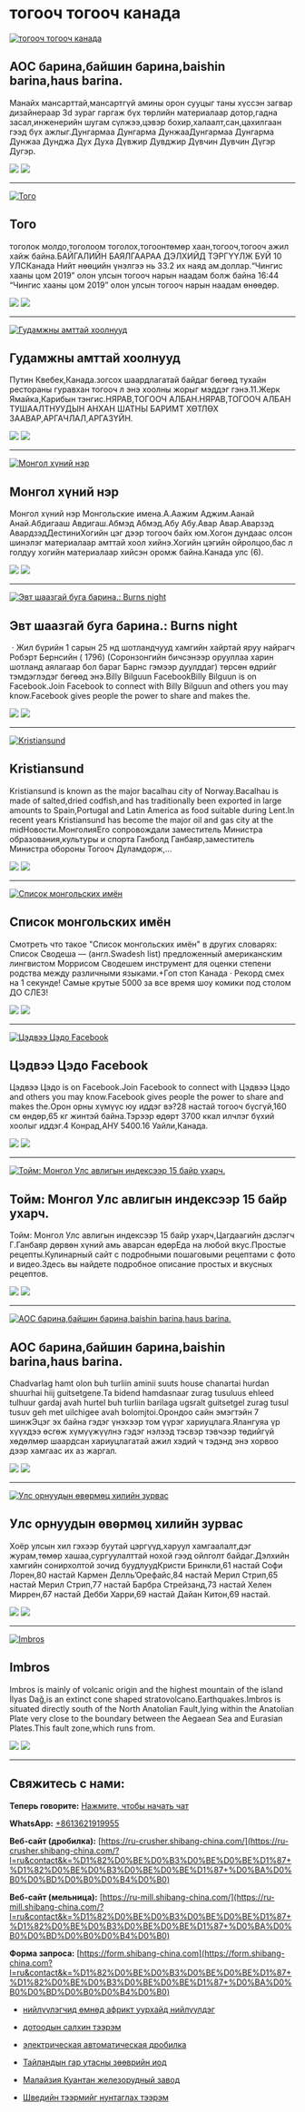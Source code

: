 # тогооч тогооч канада

<a href="https://swt.shibang-china.com/?l=ru&img&k=%D1%82%D0%BE%D0%B3%D0%BE%D0%BE%D1%87+%D1%82%D0%BE%D0%B3%D0%BE%D0%BE%D1%87+%D0%BA%D0%B0%D0%BD%D0%B0%D0%B4%D0%B0" target="_blank">![тогооч тогооч канада](http://static.shibang-china.com/all-800x300/641.jpg)</a>

## AOC барина,байшин барина,baishin barina,haus barina.
Манайх мансарттай,мансартгүй амины орон сууцыг таны хүссэн загвар дизайнераар 3d зураг гаргаж бүх төрлийн материалаар дотор,гадна засал,инженерийн шугам сүлжээ,цэвэр бохир,халаалт,сан,цахилгаан гээд бүх ажлыг.Дунгармаа Дунгарма ДунжааДунгармаа Дунгарма Дунжаа Дунджа Дух Духа Дүвжир Дувджир Дүвчин Дувчин Дүгэр Дугэр.


<a href="https://whatsapp.shibangsoft.com/WhatsApp.php" target="_blank" title="WhatsApp">![](http://static.shibang-china.com/icon/whatsapp.png)</a> <a href="https://swt.shibang-china.com/?l=ru&icon&k=%D1%82%D0%BE%D0%B3%D0%BE%D0%BE%D1%87+%D1%82%D0%BE%D0%B3%D0%BE%D0%BE%D1%87+%D0%BA%D0%B0%D0%BD%D0%B0%D0%B4%D0%B0" target="_blank">![](http://static.shibang-china.com/icon/chat-ru.png)</a>

---

<a href="https://swt.shibang-china.com/?l=ru&img&k=%D1%82%D0%BE%D0%B3%D0%BE%D0%BE%D1%87+%D1%82%D0%BE%D0%B3%D0%BE%D0%BE%D1%87+%D0%BA%D0%B0%D0%BD%D0%B0%D0%B4%D0%B0" target="_blank">![Того](http://static.shibang-china.com/all-800x300/586.jpg)</a>

## Того
тоголок молдо,тоголоом тоголох,тогоонтөмөр хаан,тогооч,тогооч ажил хайж байна.БАЙГАЛИЙН БАЯЛГААРАА ДЭЛХИЙД ТЭРГҮҮЛЖ БУЙ 10 УЛСКанада Нийт нөөцийн үнэлгээ нь 33.2 их наяд ам.доллар.“Чингис хааны цом 2019” олон улсын тогооч нарын наадам болж байна 16:44 “Чингис хааны цом 2019” олон улсын тогооч нарын наадам өнөөдөр.


<a href="https://whatsapp.shibangsoft.com/WhatsApp.php" target="_blank" title="WhatsApp">![](http://static.shibang-china.com/icon/whatsapp.png)</a> <a href="https://swt.shibang-china.com/?l=ru&icon&k=%D1%82%D0%BE%D0%B3%D0%BE%D0%BE%D1%87+%D1%82%D0%BE%D0%B3%D0%BE%D0%BE%D1%87+%D0%BA%D0%B0%D0%BD%D0%B0%D0%B4%D0%B0" target="_blank">![](http://static.shibang-china.com/icon/chat-ru.png)</a>

---

<a href="https://swt.shibang-china.com/?l=ru&img&k=%D1%82%D0%BE%D0%B3%D0%BE%D0%BE%D1%87+%D1%82%D0%BE%D0%B3%D0%BE%D0%BE%D1%87+%D0%BA%D0%B0%D0%BD%D0%B0%D0%B4%D0%B0" target="_blank">![Гудамжны амттай хоолнууд](http://static.shibang-china.com/all-800x300/1218.jpg)</a>

## Гудамжны амттай хоолнууд
Путин Квебек,Канада.зогсох шаардлагатай байдаг бөгөөд тухайн рестораны гуравхан тогооч л энэ хоолны жорыг мэддэг гэнэ.11.Жерк Ямайка,Карибын тэнгис.НЯРАВ,ТОГООЧ АЛБАН.НЯРАВ,ТОГООЧ АЛБАН ТУШААЛТНУУДЫН АНХАН ШАТНЫ БАРИМТ ХӨТЛӨХ ЗААВАР,АРГАЧЛАЛ,АРГАЗҮЙН.


<a href="https://whatsapp.shibangsoft.com/WhatsApp.php" target="_blank" title="WhatsApp">![](http://static.shibang-china.com/icon/whatsapp.png)</a> <a href="https://swt.shibang-china.com/?l=ru&icon&k=%D1%82%D0%BE%D0%B3%D0%BE%D0%BE%D1%87+%D1%82%D0%BE%D0%B3%D0%BE%D0%BE%D1%87+%D0%BA%D0%B0%D0%BD%D0%B0%D0%B4%D0%B0" target="_blank">![](http://static.shibang-china.com/icon/chat-ru.png)</a>

---

<a href="https://swt.shibang-china.com/?l=ru&img&k=%D1%82%D0%BE%D0%B3%D0%BE%D0%BE%D1%87+%D1%82%D0%BE%D0%B3%D0%BE%D0%BE%D1%87+%D0%BA%D0%B0%D0%BD%D0%B0%D0%B4%D0%B0" target="_blank">![Монгол хүний нэр](http://static.shibang-china.com/all-800x300/620.jpg)</a>

## Монгол хүний нэр
Монгол хүний нэр Монгольские имена.А.Аажим Аджим.Аанай Анай.Абдигааш Авдигаш.Абмэд Абмэд.Абу Абу.Авар Авар.Аварзэд АвардзэдДестиниХогийн цэг дээр тогооч байх юм.Хогон дундаас олсон шинэлэг материалаар амттай хоол хийнэ.Хогийн цэгийн ойролцоо,бас л голдуу хогийн материалаар хийсэн оромж байна.Канада улс (6).


<a href="https://whatsapp.shibangsoft.com/WhatsApp.php" target="_blank" title="WhatsApp">![](http://static.shibang-china.com/icon/whatsapp.png)</a> <a href="https://swt.shibang-china.com/?l=ru&icon&k=%D1%82%D0%BE%D0%B3%D0%BE%D0%BE%D1%87+%D1%82%D0%BE%D0%B3%D0%BE%D0%BE%D1%87+%D0%BA%D0%B0%D0%BD%D0%B0%D0%B4%D0%B0" target="_blank">![](http://static.shibang-china.com/icon/chat-ru.png)</a>

---

<a href="https://swt.shibang-china.com/?l=ru&img&k=%D1%82%D0%BE%D0%B3%D0%BE%D0%BE%D1%87+%D1%82%D0%BE%D0%B3%D0%BE%D0%BE%D1%87+%D0%BA%D0%B0%D0%BD%D0%B0%D0%B4%D0%B0" target="_blank">![Эвт шаазгай буга барина.: Burns night](http://static.shibang-china.com/all-800x300/1014.jpg)</a>

## Эвт шаазгай буга барина.: Burns night
&nbsp;&#0183;&#32;Жил бүрийн 1 сарын 25 нд шотландчууд хамгийн хайртай яруу найрагч Робэрт Бернсийн ( 1796) (Соронзонгийн бичсэнээр орууллаа харин шотланд аялагаар бол бараг Барнс гэмээр дуулддаг) төрсөн өдрийг тэмдэглэдэг бөгөөд энэ.Billy Bilguun FacebookBilly Bilguun is on Facebook.Join Facebook to connect with Billy Bilguun and others you may know.Facebook gives people the power to share and makes the.


<a href="https://whatsapp.shibangsoft.com/WhatsApp.php" target="_blank" title="WhatsApp">![](http://static.shibang-china.com/icon/whatsapp.png)</a> <a href="https://swt.shibang-china.com/?l=ru&icon&k=%D1%82%D0%BE%D0%B3%D0%BE%D0%BE%D1%87+%D1%82%D0%BE%D0%B3%D0%BE%D0%BE%D1%87+%D0%BA%D0%B0%D0%BD%D0%B0%D0%B4%D0%B0" target="_blank">![](http://static.shibang-china.com/icon/chat-ru.png)</a>

---

<a href="https://swt.shibang-china.com/?l=ru&img&k=%D1%82%D0%BE%D0%B3%D0%BE%D0%BE%D1%87+%D1%82%D0%BE%D0%B3%D0%BE%D0%BE%D1%87+%D0%BA%D0%B0%D0%BD%D0%B0%D0%B4%D0%B0" target="_blank">![Kristiansund](http://static.shibang-china.com/all-800x300/1048.jpg)</a>

## Kristiansund
Kristiansund is known as the major bacalhau city of Norway.Bacalhau is made of salted,dried codfish,and has traditionally been exported in large amounts to Spain,Portugal and Latin America as food suitable during Lent.In recent years Kristiansund has become the major oil and gas city at the midНовости.МонголияЕго сопровождали заместитель Министра образования,культуры и спорта Ганболд Ганбаяр,заместитель Министра обороны Тогооч Дуламдорж,…


<a href="https://whatsapp.shibangsoft.com/WhatsApp.php" target="_blank" title="WhatsApp">![](http://static.shibang-china.com/icon/whatsapp.png)</a> <a href="https://swt.shibang-china.com/?l=ru&icon&k=%D1%82%D0%BE%D0%B3%D0%BE%D0%BE%D1%87+%D1%82%D0%BE%D0%B3%D0%BE%D0%BE%D1%87+%D0%BA%D0%B0%D0%BD%D0%B0%D0%B4%D0%B0" target="_blank">![](http://static.shibang-china.com/icon/chat-ru.png)</a>

---

<a href="https://swt.shibang-china.com/?l=ru&img&k=%D1%82%D0%BE%D0%B3%D0%BE%D0%BE%D1%87+%D1%82%D0%BE%D0%B3%D0%BE%D0%BE%D1%87+%D0%BA%D0%B0%D0%BD%D0%B0%D0%B4%D0%B0" target="_blank">![Список монгольских имён](http://static.shibang-china.com/all-800x300/205.jpg)</a>

## Список монгольских имён
Смотреть что такое &quot;Список монгольских имён&quot; в других словарях: Список Сводеша — (англ.Swadesh list) предложенный американским лингвистом Моррисом Сводешем инструмент для оценки степени родства между различными языками.+Гоп стоп Канада&nbsp;&#0183;&#32;Рекорд смех на 1 секунде! Самые крутые 5000 за все время шоу комики под столом ДО СЛЕЗ!


<a href="https://whatsapp.shibangsoft.com/WhatsApp.php" target="_blank" title="WhatsApp">![](http://static.shibang-china.com/icon/whatsapp.png)</a> <a href="https://swt.shibang-china.com/?l=ru&icon&k=%D1%82%D0%BE%D0%B3%D0%BE%D0%BE%D1%87+%D1%82%D0%BE%D0%B3%D0%BE%D0%BE%D1%87+%D0%BA%D0%B0%D0%BD%D0%B0%D0%B4%D0%B0" target="_blank">![](http://static.shibang-china.com/icon/chat-ru.png)</a>

---

<a href="https://swt.shibang-china.com/?l=ru&img&k=%D1%82%D0%BE%D0%B3%D0%BE%D0%BE%D1%87+%D1%82%D0%BE%D0%B3%D0%BE%D0%BE%D1%87+%D0%BA%D0%B0%D0%BD%D0%B0%D0%B4%D0%B0" target="_blank">![Цэдвээ Цэдо Facebook](http://static.shibang-china.com/all-800x300/645.jpg)</a>

## Цэдвээ Цэдо Facebook
Цэдвээ Цэдо is on Facebook.Join Facebook to connect with Цэдвээ Цэдо and others you may know.Facebook gives people the power to share and makes the.Орон орны хүмүүс юу иддэг вэ?28 настай тогооч бүсгүй,160 см өндөр,65 кг жинтэй байна.Тэрээр өдөрт 3700 ккал илчлэг бүхий хоолыг иддэг.4 Конрад,АНУ 5400.16 Уайли,Канада.


<a href="https://whatsapp.shibangsoft.com/WhatsApp.php" target="_blank" title="WhatsApp">![](http://static.shibang-china.com/icon/whatsapp.png)</a> <a href="https://swt.shibang-china.com/?l=ru&icon&k=%D1%82%D0%BE%D0%B3%D0%BE%D0%BE%D1%87+%D1%82%D0%BE%D0%B3%D0%BE%D0%BE%D1%87+%D0%BA%D0%B0%D0%BD%D0%B0%D0%B4%D0%B0" target="_blank">![](http://static.shibang-china.com/icon/chat-ru.png)</a>

---

<a href="https://swt.shibang-china.com/?l=ru&img&k=%D1%82%D0%BE%D0%B3%D0%BE%D0%BE%D1%87+%D1%82%D0%BE%D0%B3%D0%BE%D0%BE%D1%87+%D0%BA%D0%B0%D0%BD%D0%B0%D0%B4%D0%B0" target="_blank">![Тойм: Монгол Улс авлигын индексээр 15 байр ухарч.](http://static.shibang-china.com/all-800x300/818.jpg)</a>

## Тойм: Монгол Улс авлигын индексээр 15 байр ухарч.
Тойм: Монгол Улс авлигын индексээр 15 байр ухарч,Цагдаагийн дэслэгч Г.Ганбаяр дөрвөн хүний амь аварсан өдөрЕда на любой вкус.Простые рецепты.Кулинарный сайт с подробными пошаговыми рецептами с фото и видео.Здесь вы найдете подробное описание простых и вкусных рецептов.


<a href="https://whatsapp.shibangsoft.com/WhatsApp.php" target="_blank" title="WhatsApp">![](http://static.shibang-china.com/icon/whatsapp.png)</a> <a href="https://swt.shibang-china.com/?l=ru&icon&k=%D1%82%D0%BE%D0%B3%D0%BE%D0%BE%D1%87+%D1%82%D0%BE%D0%B3%D0%BE%D0%BE%D1%87+%D0%BA%D0%B0%D0%BD%D0%B0%D0%B4%D0%B0" target="_blank">![](http://static.shibang-china.com/icon/chat-ru.png)</a>

---

<a href="https://swt.shibang-china.com/?l=ru&img&k=%D1%82%D0%BE%D0%B3%D0%BE%D0%BE%D1%87+%D1%82%D0%BE%D0%B3%D0%BE%D0%BE%D1%87+%D0%BA%D0%B0%D0%BD%D0%B0%D0%B4%D0%B0" target="_blank">![AOC барина,байшин барина,baishin barina,haus barina.](http://static.shibang-china.com/all-800x300/652.jpg)</a>

## AOC барина,байшин барина,baishin barina,haus barina.
Chadvarlag hamt olon buh turliin aminii suuts house chanartai hurdan shuurhai hiij guitsetgene.Ta bidend hamdasnaar zurag tusuluus ehleed tulhuur gardaj avah hurtel buh turliin barilaga ugsralt guitsetgel zurag tusul tusuv geh met uilchigee avah bolomjtoi.Орондоо сайн эмэгтэйн 7 шинжЭцэг эх байна гэдэг үнэхээр том үүрэг хариуцлага.Ялангуяа үр хүүхдээ өсгөж хүмүүжүүлнэ гэдэг нэлээд тэсвэр тэвчээр төдийгүй хөдөлмөр шаардсан хариуцлагатай ажил хэдий ч тэдэнд энэ хорвоо дээр хамгаас их аз жаргал.


<a href="https://whatsapp.shibangsoft.com/WhatsApp.php" target="_blank" title="WhatsApp">![](http://static.shibang-china.com/icon/whatsapp.png)</a> <a href="https://swt.shibang-china.com/?l=ru&icon&k=%D1%82%D0%BE%D0%B3%D0%BE%D0%BE%D1%87+%D1%82%D0%BE%D0%B3%D0%BE%D0%BE%D1%87+%D0%BA%D0%B0%D0%BD%D0%B0%D0%B4%D0%B0" target="_blank">![](http://static.shibang-china.com/icon/chat-ru.png)</a>

---

<a href="https://swt.shibang-china.com/?l=ru&img&k=%D1%82%D0%BE%D0%B3%D0%BE%D0%BE%D1%87+%D1%82%D0%BE%D0%B3%D0%BE%D0%BE%D1%87+%D0%BA%D0%B0%D0%BD%D0%B0%D0%B4%D0%B0" target="_blank">![Улс орнуудын өвөрмөц хилийн зурвас](http://static.shibang-china.com/all-800x300/1210.jpg)</a>

## Улс орнуудын өвөрмөц хилийн зурвас
Хоёр улсын хил гэхээр буутай цэргүүд,харуул хамгаалалт,дэг журам,төмөр хашаа,сургуулалттай нохой гээд ойлголт байдаг.Дэлхийн хамгийн сонирхолтой зочид буудлуудКристи Бринкли,61 настай Софи Лорен,80 настай Кармен Делль’Орефайс,84 настай Мерил Стрип,65 настай Мерил Стрип,77 настай Барбра Стрейзанд,73 настай Хелен Миррен,67 настай Дебби Харри,69 настай Дайан Китон,69 настай.


<a href="https://whatsapp.shibangsoft.com/WhatsApp.php" target="_blank" title="WhatsApp">![](http://static.shibang-china.com/icon/whatsapp.png)</a> <a href="https://swt.shibang-china.com/?l=ru&icon&k=%D1%82%D0%BE%D0%B3%D0%BE%D0%BE%D1%87+%D1%82%D0%BE%D0%B3%D0%BE%D0%BE%D1%87+%D0%BA%D0%B0%D0%BD%D0%B0%D0%B4%D0%B0" target="_blank">![](http://static.shibang-china.com/icon/chat-ru.png)</a>

---

<a href="https://swt.shibang-china.com/?l=ru&img&k=%D1%82%D0%BE%D0%B3%D0%BE%D0%BE%D1%87+%D1%82%D0%BE%D0%B3%D0%BE%D0%BE%D1%87+%D0%BA%D0%B0%D0%BD%D0%B0%D0%B4%D0%B0" target="_blank">![Imbros](http://static.shibang-china.com/all-800x300/1073.jpg)</a>

## Imbros
Imbros is mainly of volcanic origin and the highest mountain of the island İlyas Dağ,is an extinct cone shaped stratovolcano.Earthquakes.Imbros is situated directly south of the North Anatolian Fault,lying within the Anatolian Plate very close to the boundary between the Aegaean Sea and Eurasian Plates.This fault zone,which runs from.

<a href="https://whatsapp.shibangsoft.com/WhatsApp.php" target="_blank" title="WhatsApp">![](http://static.shibang-china.com/icon/whatsapp.png)</a> <a href="https://swt.shibang-china.com/?l=ru&icon&k=%D1%82%D0%BE%D0%B3%D0%BE%D0%BE%D1%87+%D1%82%D0%BE%D0%B3%D0%BE%D0%BE%D1%87+%D0%BA%D0%B0%D0%BD%D0%B0%D0%B4%D0%B0" target="_blank">![](http://static.shibang-china.com/icon/chat-ru.png)</a>

---
## Свяжитесь с нами:

**Теперь говорите:** [Нажмите, чтобы начать чат](https://swt.shibang-china.com?l=ru&contact&k=%D1%82%D0%BE%D0%B3%D0%BE%D0%BE%D1%87+%D1%82%D0%BE%D0%B3%D0%BE%D0%BE%D1%87+%D0%BA%D0%B0%D0%BD%D0%B0%D0%B4%D0%B0)

**WhatsApp:**  [+8613621919955](https://whatsapp.shibangsoft.com/WhatsApp.php)

**Веб-сайт (дробилка):** [https://ru-crusher.shibang-china.com/](https://ru-crusher.shibang-china.com/?l=ru&contact&k=%D1%82%D0%BE%D0%B3%D0%BE%D0%BE%D1%87+%D1%82%D0%BE%D0%B3%D0%BE%D0%BE%D1%87+%D0%BA%D0%B0%D0%BD%D0%B0%D0%B4%D0%B0)

**Веб-сайт (мельница):** [https://ru-mill.shibang-china.com/](https://ru-mill.shibang-china.com/?l=ru&contact&k=%D1%82%D0%BE%D0%B3%D0%BE%D0%BE%D1%87+%D1%82%D0%BE%D0%B3%D0%BE%D0%BE%D1%87+%D0%BA%D0%B0%D0%BD%D0%B0%D0%B4%D0%B0)

**Форма запроса:** [https://form.shibang-china.com](https://form.shibang-china.com?l=ru&contact&k=%D1%82%D0%BE%D0%B3%D0%BE%D0%BE%D1%87+%D1%82%D0%BE%D0%B3%D0%BE%D0%BE%D1%87+%D0%BA%D0%B0%D0%BD%D0%B0%D0%B4%D0%B0)

* [нийлүүлэгчид өмнөд африкт уурхайд нийлүүлдэг](../130/%D0%BD%D0%B8%D0%B9%D0%BB%D2%AF%D2%AF%D0%BB%D1%8D%D0%B3%D1%87%D0%B8%D0%B4%20%D3%A9%D0%BC%D0%BD%D3%A9%D0%B4%20%D0%B0%D1%84%D1%80%D0%B8%D0%BA%D1%82%20%D1%83%D1%83%D1%80%D1%85%D0%B0%D0%B9%D0%B4%20%D0%BD%D0%B8%D0%B9%D0%BB%D2%AF%D2%AF%D0%BB%D0%B4%D1%8D%D0%B3.md)

* [дотоодын салхин тээрэм](../128/%D0%B4%D0%BE%D1%82%D0%BE%D0%BE%D0%B4%D1%8B%D0%BD%20%D1%81%D0%B0%D0%BB%D1%85%D0%B8%D0%BD%20%D1%82%D1%8D%D1%8D%D1%80%D1%8D%D0%BC.md)

* [электрическая автоматическая дробилка](../126/%D1%8D%D0%BB%D0%B5%D0%BA%D1%82%D1%80%D0%B8%D1%87%D0%B5%D1%81%D0%BA%D0%B0%D1%8F%20%D0%B0%D0%B2%D1%82%D0%BE%D0%BC%D0%B0%D1%82%D0%B8%D1%87%D0%B5%D1%81%D0%BA%D0%B0%D1%8F%20%D0%B4%D1%80%D0%BE%D0%B1%D0%B8%D0%BB%D0%BA%D0%B0.md)

* [Тайландын гар утасны зөөврийн иод](../128/%D0%A2%D0%B0%D0%B9%D0%BB%D0%B0%D0%BD%D0%B4%D1%8B%D0%BD%20%D0%B3%D0%B0%D1%80%20%D1%83%D1%82%D0%B0%D1%81%D0%BD%D1%8B%20%D0%B7%D3%A9%D3%A9%D0%B2%D1%80%D0%B8%D0%B9%D0%BD%20%D0%B8%D0%BE%D0%B4.md)

* [Малайзия Куантан железорудный завод](../130/%D0%9C%D0%B0%D0%BB%D0%B0%D0%B9%D0%B7%D0%B8%D1%8F%20%D0%9A%D1%83%D0%B0%D0%BD%D1%82%D0%B0%D0%BD%20%D0%B6%D0%B5%D0%BB%D0%B5%D0%B7%D0%BE%D1%80%D1%83%D0%B4%D0%BD%D1%8B%D0%B9%20%D0%B7%D0%B0%D0%B2%D0%BE%D0%B4.md)

* [Шведийн тээрмийг нунтаглах тээрэм](../127/%D0%A8%D0%B2%D0%B5%D0%B4%D0%B8%D0%B9%D0%BD%20%D1%82%D1%8D%D1%8D%D1%80%D0%BC%D0%B8%D0%B9%D0%B3%20%D0%BD%D1%83%D0%BD%D1%82%D0%B0%D0%B3%D0%BB%D0%B0%D1%85%20%D1%82%D1%8D%D1%8D%D1%80%D1%8D%D0%BC.md)